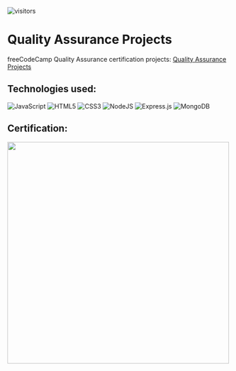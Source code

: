 ![visitors](https://visitor-badge.glitch.me/badge?page_id=sdthaker.visitor-badge)

# Quality Assurance Projects
freeCodeCamp Quality Assurance certification projects: [Quality Assurance Projects](https://www.freecodecamp.org/learn/quality-assurance/#quality-assurance-projects)

## Technologies used:
<img alt="JavaScript" src="https://img.shields.io/badge/javascript-%23323330.svg?style=for-the-badge&logo=javascript&logoColor=%23F7DF1E"/> <img alt="HTML5" src="https://img.shields.io/badge/html5-%23E34F26.svg?style=for-the-badge&logo=html5&logoColor=white"/> <img alt="CSS3" src="https://img.shields.io/badge/css3-%231572B6.svg?style=for-the-badge&logo=css3&logoColor=white"/> <img alt="NodeJS" src="https://img.shields.io/badge/node.js-%2343853D.svg?style=for-the-badge&logo=node-dot-js&logoColor=white"/> <img alt="Express.js" src="https://img.shields.io/badge/express.js-%23404d59.svg?style=for-the-badge&logo=express&logoColor=%2361DAFB"/> <img alt="MongoDB" src ="https://img.shields.io/badge/MongoDB-%234ea94b.svg?style=for-the-badge&logo=mongodb&logoColor=white"/>

## Certification:

<img src="qa-cert.jpg" width=500>

